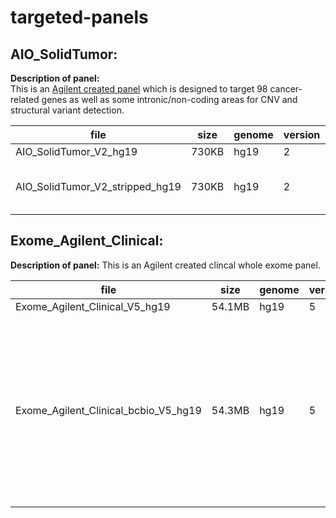 # targeted-panels

## AIO_SolidTumor:

**Description of panel:**  
This is an [Agilent created panel](https://www.agilent.com/en/product/hybridization-based-next-generation-sequencing-(ngs)/ngs-custom-target-enrichment-probes/sureselect-cancer-all-in-one-custom-ngs-assay-282156) which is designed to target 98 cancer-related genes as well as some intronic/non-coding areas for CNV and structural variant detection.

|file| size  | genome  | version  | notes | 
|---|---|---|---|---|
|AIO_SolidTumor_V2_hg19| 730KB  | hg19  |  2 ||
|AIO_SolidTumor_V2_stripped_hg19| 730KB  | hg19  |  2 | region annotation stripped file|

## Exome_Agilent_Clinical:

**Description of panel:** 
This is an Agilent created clincal whole exome panel.

|file| size  | genome  | version  |  notes | 
|---|---|---|---|---|
|Exome_Agilent_Clinical_V5_hg19| 54.1MB  | hg19  |  5 ||
|Exome_Agilent_Clinical_bcbio_V5_hg19| 54.3MB  | hg19  |  5 |bcbio hosted bed file. Don't full understand differences between this one and the one above but suspecting corruption in the one above. |

